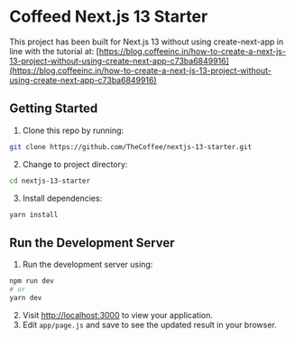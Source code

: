 # Coffeed Next.js 13 Starter

This project has been built for Next.js 13 without using create-next-app in line with the tutorial at: [https://blog.coffeeinc.in/how-to-create-a-next-js-13-project-without-using-create-next-app-c73ba6849916](https://blog.coffeeinc.in/how-to-create-a-next-js-13-project-without-using-create-next-app-c73ba6849916)

## Getting Started

1. Clone this repo by running:
```bash
git clone https://github.com/TheCoffee/nextjs-13-starter.git
```

2. Change to project directory:
```bash
cd nextjs-13-starter
```

3. Install dependencies:
```bash
yarn install
```


## Run the Development Server

1. Run the development server using:

```bash
npm run dev
# or
yarn dev
```
2. Visit [http://localhost:3000](http://localhost:3000) to view your application. 
3. Edit `app/page.js` and save to see the updated result in your browser.